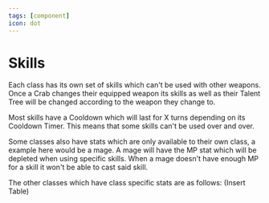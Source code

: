 ```yaml
---
tags: [component]
icon: dot
---
```

# Skills

Each class has its own set of skills which can't be used with other weapons. Once a Crab changes their equipped weapon its skills as well as their Talent Tree will be changed according to the weapon they change to.

Most skills have a Cooldown which will last for X turns depending on its Cooldown Timer. This means that some skills can't be used over and over.

Some classes also have stats which are only available to their own class, a example here would be a mage. A mage will have the MP stat which will be depleted when using specific skills. When a mage doesn't have enough MP for a skill it won't be able to cast said skill.

The other classes which have class specific stats are as follows:
(Insert Table)
